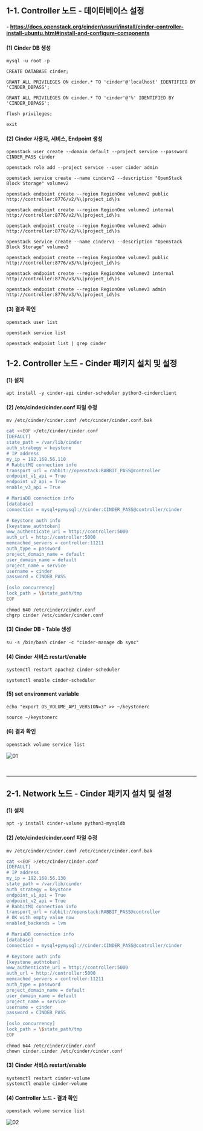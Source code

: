 ## 1-1. Controller 노드 - 데이터베이스 설정

#### - https://docs.openstack.org/cinder/ussuri/install/cinder-controller-install-ubuntu.html#install-and-configure-components

#### (1) Cinder DB 생성
```
mysql -u root -p
```
```
CREATE DATABASE cinder;

GRANT ALL PRIVILEGES ON cinder.* TO 'cinder'@'localhost' IDENTIFIED BY 'CINDER_DBPASS';

GRANT ALL PRIVILEGES ON cinder.* TO 'cinder'@'%' IDENTIFIED BY 'CINDER_DBPASS';

flush privileges;

exit
```

#### (2) Cinder 사용자, 서비스, Endpoint 생성
```
openstack user create --domain default --project service --password CINDER_PASS cinder

openstack role add --project service --user cinder admin

openstack service create --name cinderv2 --description "OpenStack Block Storage" volumev2

openstack endpoint create --region RegionOne volumev2 public http://controller:8776/v2/%\(project_id\)s

openstack endpoint create --region RegionOne volumev2 internal http://controller:8776/v2/%\(project_id\)s

openstack endpoint create --region RegionOne volumev2 admin http://controller:8776/v2/%\(project_id\)s

openstack service create --name cinderv3 --description "OpenStack Block Storage" volumev3

openstack endpoint create --region RegionOne volumev3 public http://controller:8776/v3/%\(project_id\)s

openstack endpoint create --region RegionOne volumev3 internal http://controller:8776/v3/%\(project_id\)s

openstack endpoint create --region RegionOne volumev3 admin http://controller:8776/v3/%\(project_id\)s
```

#### (3) 결과 확인
```
openstack user list

openstack service list

openstack endpoint list | grep cinder
```

## 1-2. Controller 노드 - Cinder 패키지 설치 및 설정

#### (1) 설치
```
apt install -y cinder-api cinder-scheduler python3-cinderclient
```

#### (2) /etc/cinder/cinder.conf 파일 수정
```
mv /etc/cinder/cinder.conf /etc/cinder/cinder.conf.bak
```
```bash
cat <<EOF >/etc/cinder/cinder.conf
[DEFAULT]
state_path = /var/lib/cinder
auth_strategy = keystone
# IP address
my_ip = 192.168.56.110
# RabbitMQ connection info
transport_url = rabbit://openstack:RABBIT_PASS@controller
endpoint_v1_api = True
endpoint_v2_api = True
enable_v3_api = True

# MariaDB connection info
[database]
connection = mysql+pymysql://cinder:CINDER_PASS@controller/cinder

# Keystone auth info
[keystone_authtoken]
www_authenticate_uri = http://controller:5000
auth_url = http://controller:5000
memcached_servers = controller:11211
auth_type = password
project_domain_name = default
user_domain_name = default
project_name = service
username = cinder
password = CINDER_PASS

[oslo_concurrency]
lock_path = \$state_path/tmp
EOF
```
```
chmod 640 /etc/cinder/cinder.conf
chgrp cinder /etc/cinder/cinder.conf
```

#### (3) Cinder DB - Table 생성
```
su -s /bin/bash cinder -c "cinder-manage db sync"
```

#### (4) Cinder 서비스 restart/enable
```
systemctl restart apache2 cinder-scheduler

systemctl enable cinder-scheduler
```

#### (5) set environment variable
```
echo "export OS_VOLUME_API_VERSION=3" >> ~/keystonerc

source ~/keystonerc
```

#### (6) 결과 확인
```
openstack volume service list
```

![01](https://user-images.githubusercontent.com/42735894/147405683-25df402f-21b2-466a-b42b-b4a0aa40120c.PNG)

<br>

----

## 2-1. Network 노드 - Cinder 패키지 설치 및 설정

#### (1) 설치
```
apt -y install cinder-volume python3-mysqldb
```

#### (2) /etc/cinder/cinder.conf 파일 수정
```
mv /etc/cinder/cinder.conf /etc/cinder/cinder.conf.bak
```
```bash
cat <<EOF >/etc/cinder/cinder.conf
[DEFAULT]
# IP address
my_ip = 192.168.56.130
state_path = /var/lib/cinder
auth_strategy = keystone
endpoint_v1_api = True
endpoint_v2_api = True
# RabbitMQ connection info
transport_url = rabbit://openstack:RABBIT_PASS@controller
# OK with empty value now
enabled_backends = lvm

# MariaDB connection info
[database]
connection = mysql+pymysql://cinder:CINDER_PASS@controller/cinder

# Keystone auth info
[keystone_authtoken]
www_authenticate_uri = http://controller:5000
auth_url = http://controller:5000
memcached_servers = controller:11211
auth_type = password
project_domain_name = default
user_domain_name = default
project_name = service
username = cinder
password = CINDER_PASS

[oslo_concurrency]
lock_path = \$state_path/tmp
EOF
```
```
chmod 644 /etc/cinder/cinder.conf
chown cinder.cinder /etc/cinder/cinder.conf
```

#### (3) Cinder 서비스 restart/enable
```
systemctl restart cinder-volume
systemctl enable cinder-volume
```

#### (4) Controller 노드 - 결과 확인
```
openstack volume service list
```

![02](https://user-images.githubusercontent.com/42735894/147405684-8e22a993-d993-4509-a85a-c64c7439e540.PNG)
